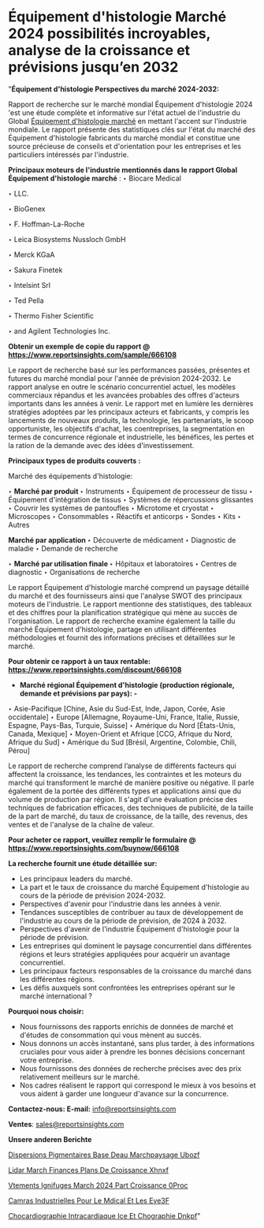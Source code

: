# Équipement d'histologie Marché 2024 possibilités incroyables, analyse de la croissance et prévisions jusqu’en 2032

"<strong>Équipement d'histologie Perspectives du marché 2024-2032:</strong>

Rapport de recherche sur le marché mondial Équipement d'histologie 2024 'est une étude complète et informative sur l'état actuel de l'industrie du Global <a href=https://www.reportsinsights.com/sample/666108>Équipement d'histologie marché</a> en mettant l'accent sur l'industrie mondiale. Le rapport présente des statistiques clés sur l'état du marché des Équipement d'histologie fabricants du marché mondial et constitue une source précieuse de conseils et d'orientation pour les entreprises et les particuliers intéressés par l'industrie.

<strong>Principaux moteurs de l'industrie mentionnés dans le rapport Global Équipement d'histologie marché</strong> :
‣ Biocare Medical

‣ LLC.

‣ BioGenex

‣ F. Hoffman-La-Roche

‣ Leica Biosystems Nussloch GmbH

‣ Merck KGaA

‣ Sakura Finetek

‣ Intelsint Srl

‣ Ted Pella

‣ Thermo Fisher Scientific

‣ and Agilent Technologies Inc.

<strong>Obtenir un exemple de copie du rapport @ <a href=https://www.reportsinsights.com/sample/666108>https://www.reportsinsights.com/sample/666108</a></strong>

Le rapport de recherche basé sur les performances passées, présentes et futures du marché mondial pour l'année de prévision 2024-2032. Le rapport analyse en outre le scénario concurrentiel actuel, les modèles commerciaux répandus et les avancées probables des offres d'acteurs importants dans les années à venir. Le rapport met en lumière les dernières stratégies adoptées par les principaux acteurs et fabricants, y compris les lancements de nouveaux produits, la technologie, les partenariats, le scoop opportuniste, les objectifs d'achat, les coentreprises, la segmentation en termes de concurrence régionale et industrielle, les bénéfices, les pertes et la ration de la demande avec des idées d'investissement.

<strong>Principaux types de produits couverts :</strong>

Marché des équipements d'histologie:

‣  <strong> Marché par produit </strong>
‣ Instruments
‣ Équipement de processeur de tissu
‣ Équipement d'intégration de tissus
‣ Systèmes de répercussions glissantes
‣ Couvrir les systèmes de pantoufles
‣ Microtome et cryostat
‣ Microscopes
‣ Consommables
‣ Réactifs et anticorps
‣ Sondes
‣ Kits
‣ Autres

<strong>Marché par application </strong>
‣ Découverte de médicament
‣ Diagnostic de maladie
‣ Demande de recherche

‣  <strong> <strong> Marché par utilisation finale </strong> </strong>
‣ Hôpitaux et laboratoires
‣ Centres de diagnostic
‣ Organisations de recherche

Le rapport Équipement d'histologie marché comprend un paysage détaillé du marché et des fournisseurs ainsi que l'analyse SWOT des principaux moteurs de l'industrie. Le rapport mentionne des statistiques, des tableaux et des chiffres pour la planification stratégique qui mène au succès de l'organisation. Le rapport de recherche examine également la taille du marché Équipement d'histologie, partage en utilisant différentes méthodologies et fournit des informations précises et détaillées sur le marché.

<strong>Pour obtenir ce rapport à un taux rentable: <a href=https://www.reportsinsights.com/discount/666108>https://www.reportsinsights.com/discount/666108</a></strong>
<ul>
  <li><strong>Marché régional Équipement d'histologie (production régionale, demande et prévisions par pays): -</strong></li>
</ul>
‣ Asie-Pacifique [Chine, Asie du Sud-Est, Inde, Japon, Corée, Asie occidentale]
‣ Europe [Allemagne, Royaume-Uni, France, Italie, Russie, Espagne, Pays-Bas, Turquie, Suisse]
‣ Amérique du Nord [États-Unis, Canada, Mexique]
‣ Moyen-Orient et Afrique [CCG, Afrique du Nord, Afrique du Sud]
‣ Amérique du Sud [Brésil, Argentine, Colombie, Chili, Pérou]

Le rapport de recherche comprend l’analyse de différents facteurs qui affectent la croissance, les tendances, les contraintes et les moteurs du marché qui transforment le marché de manière positive ou négative. Il parle également de la portée des différents types et applications ainsi que du volume de production par région. Il s'agit d'une évaluation précise des techniques de fabrication efficaces, des techniques de publicité, de la taille de la part de marché, du taux de croissance, de la taille, des revenus, des ventes et de l'analyse de la chaîne de valeur.

<strong>Pour acheter ce rapport, veuillez remplir le formulaire @   <a href=https://www.reportsinsights.com/buynow/666108>https://www.reportsinsights.com/buynow/666108</a></strong>

<strong>La recherche fournit une étude détaillée sur:</strong>
<ul>
  <li>Les principaux leaders du marché.</li>
  <li>La part et le taux de croissance du marché Équipement d'histologie au cours de la période de prévision 2024-2032.</li>
  <li>Perspectives d'avenir pour l'industrie dans les années à venir.</li>
  <li>Tendances susceptibles de contribuer au taux de développement de l'industrie au cours de la période de prévision, de 2024 à 2032.</li>
  <li>Perspectives d'avenir de l'industrie Équipement d'histologie pour la période de prévision.</li>
  <li>Les entreprises qui dominent le paysage concurrentiel dans différentes régions et leurs stratégies appliquées pour acquérir un avantage concurrentiel.</li>
  <li>Les principaux facteurs responsables de la croissance du marché dans les différentes régions.</li>
  <li>Les défis auxquels sont confrontées les entreprises opérant sur le marché international ?</li>
</ul>
<strong>Pourquoi nous choisir:</strong>
<ul>
  <li>Nous fournissons des rapports enrichis de données de marché et d'études de consommation qui vous mènent au succès.</li>
  <li>Nous donnons un accès instantané, sans plus tarder, à des informations cruciales pour vous aider à prendre les bonnes décisions concernant votre entreprise.</li>
  <li>Nous fournissons des données de recherche précises avec des prix relativement meilleurs sur le marché.</li>
  <li>Nos cadres réalisent le rapport qui correspond le mieux à vos besoins et vous aident à garder une longueur d'avance sur la concurrence.</li>
</ul>
<strong>Contactez-nous:
</strong><strong>E-mail:</strong> <a href=mailto:info@reportsinsights.com>info@reportsinsights.com</a>

<strong>Ventes</strong>: <a href=mailto:sales@reportsinsights.com>sales@reportsinsights.com</a>

<strong>Unsere anderen Berichte</strong>

<a href=https://www.linkedin.com/pulse/dispersions-pigmentaires-%C3%A0-base-deau-march%C3%A9paysage-ubozf/>Dispersions Pigmentaires  Base Deau Marchpaysage Ubozf</a>

<a href=https://www.linkedin.com/pulse/lidar-march%C3%A9-finances-plans-de-croissance-xhnxf/>Lidar March Finances Plans De Croissance Xhnxf</a>

<a href=https://www.linkedin.com/pulse/v%C3%AAtements-ignifuges-march%C3%A9-2024-part-croissance-0proc/>Vtements Ignifuges March 2024 Part Croissance 0Proc</a>

<a href=https://www.linkedin.com/pulse/cam%C3%A9ras-industrielles-pour-le-m%C3%A9dical-et-les-eve3f/>Camras Industrielles Pour Le Mdical Et Les Eve3F</a>

<a href=https://www.linkedin.com/pulse/%C3%A9chocardiographie-intracardiaque-ice-et-%C3%A9chographie-dnkpf/>Chocardiographie Intracardiaque Ice Et Chographie Dnkpf</a>"
